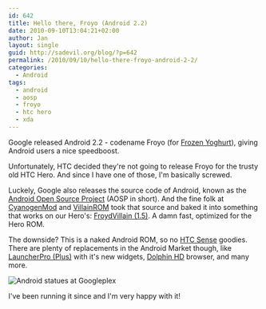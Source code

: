 ```yaml
---
id: 642
title: Hello there, Froyo (Android 2.2)
date: 2010-09-10T13:04:21+02:00
author: Jan
layout: single
guid: http://sadevil.org/blog/?p=642
permalink: /2010/09/10/hello-there-froyo-android-2-2/
categories:
  - Android
tags:
  - android
  - aosp
  - froyo
  - htc hero
  - xda
---
```

Google released Android 2.2 - codename Froyo (for [Frozen Yoghurt](http://en.wikipedia.org/wiki/Frozen_yogurt)), giving Android users a nice speedboost.

Unfortunately, HTC decided they're not going to release Froyo for the trusty old HTC Hero. And since I have one of those, I'm basically screwed.

Luckely, Google also releases the source code of Android, known as the [Android Open Source Project](http://source.android.com/) (AOSP in short). And the fine folk at [CyanogenMod](http://www.cyanogenmod.com/) and [VillainROM](http://www.villainrom.co.uk) took that source and baked it into something that works on our Hero's: [FroydVillain (1.5)](http://www.villainrom.co.uk/forum/showthread.php?2358-FroydVillain-1.5.0-quot-So-fast-it-waits-for-YOU-to-boot). A damn fast, optimized for the Hero ROM.

The downside? This is a naked Android ROM, so no [HTC Sense](http://en.wikipedia.org/wiki/HTC_Sense) goodies. There are plenty of replacements in the Android Market though, like [LauncherPro (Plus)](http://www.launcherpro.com) with it's new widgets, [Dolphin HD](http://home.dolphin-browser.com/tunny/Home.htm) browser, and many more.

![Android statues at Googleplex](/assets/images/2010/09/thumb_550_froyo-statue.jpeg "Android statues at Googleplex")

  
I've been running it since and I'm very happy with it!